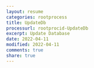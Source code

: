 ```yaml
---
layout: resume
categories: rootprocess
title: UpdateDb
processurl: rootprocid-UpdateDb
excerpt: Update Database
date: 2022-04-11
modified: 2022-04-11
comments: true
share: true
---
```


